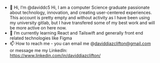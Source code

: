 - 👋 Hi, I’m @daviddc5 Hi, I am a computer Science graduate passionate about technology, innovation, and creating user-centered experiences. This account is pretty empty and without activity as I have been using my university gitlab, but I have transfered some of my best work and will be more active on here now.
- 🌱 I’m currently learning React and Tailswift and generally front end related technologies like Figma
- 📫 How to reach me - you can email me @daviddiazclifton@gmail.com or message me my LinkedIn: https://www.linkedin.com/in/daviddiazclifton/
